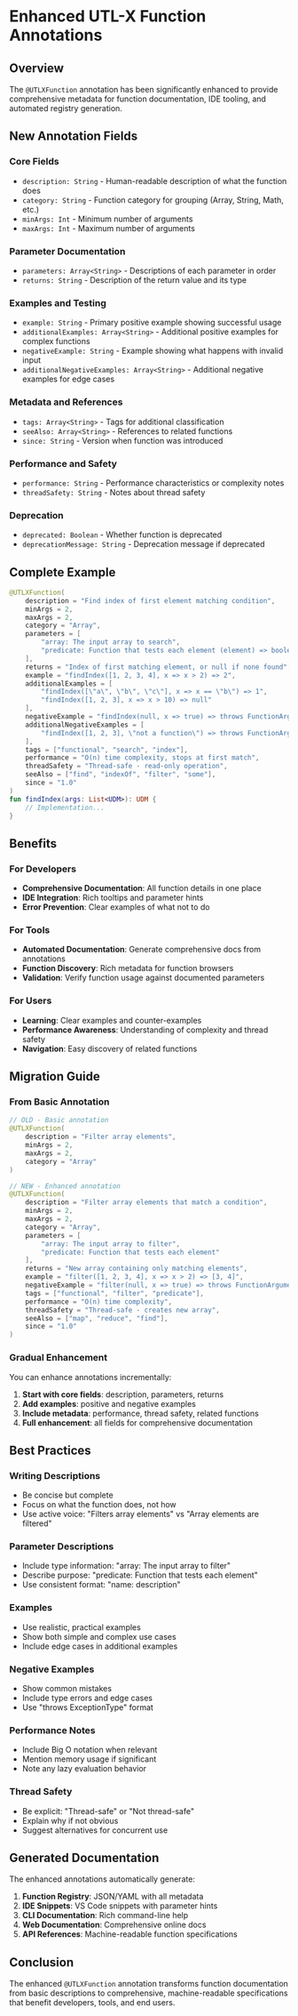 # Enhanced UTL-X Function Annotations

## Overview

The `@UTLXFunction` annotation has been significantly enhanced to provide comprehensive metadata for function documentation, IDE tooling, and automated registry generation.

## New Annotation Fields

### Core Fields
- `description: String` - Human-readable description of what the function does
- `category: String` - Function category for grouping (Array, String, Math, etc.)
- `minArgs: Int` - Minimum number of arguments
- `maxArgs: Int` - Maximum number of arguments

### Parameter Documentation
- `parameters: Array<String>` - Descriptions of each parameter in order
- `returns: String` - Description of the return value and its type

### Examples and Testing
- `example: String` - Primary positive example showing successful usage
- `additionalExamples: Array<String>` - Additional positive examples for complex functions
- `negativeExample: String` - Example showing what happens with invalid input
- `additionalNegativeExamples: Array<String>` - Additional negative examples for edge cases

### Metadata and References
- `tags: Array<String>` - Tags for additional classification
- `seeAlso: Array<String>` - References to related functions
- `since: String` - Version when function was introduced

### Performance and Safety
- `performance: String` - Performance characteristics or complexity notes
- `threadSafety: String` - Notes about thread safety

### Deprecation
- `deprecated: Boolean` - Whether function is deprecated
- `deprecationMessage: String` - Deprecation message if deprecated

## Complete Example

```kotlin
@UTLXFunction(
    description = "Find index of first element matching condition",
    minArgs = 2,
    maxArgs = 2,
    category = "Array",
    parameters = [
        "array: The input array to search",
        "predicate: Function that tests each element (element) => boolean"
    ],
    returns = "Index of first matching element, or null if none found",
    example = "findIndex([1, 2, 3, 4], x => x > 2) => 2",
    additionalExamples = [
        "findIndex([\"a\", \"b\", \"c\"], x => x == \"b\") => 1",
        "findIndex([1, 2, 3], x => x > 10) => null"
    ],
    negativeExample = "findIndex(null, x => true) => throws FunctionArgumentException",
    additionalNegativeExamples = [
        "findIndex([1, 2, 3], \"not a function\") => throws FunctionArgumentException"
    ],
    tags = ["functional", "search", "index"],
    performance = "O(n) time complexity, stops at first match",
    threadSafety = "Thread-safe - read-only operation",
    seeAlso = ["find", "indexOf", "filter", "some"],
    since = "1.0"
)
fun findIndex(args: List<UDM>): UDM {
    // Implementation...
}
```

## Benefits

### For Developers
- **Comprehensive Documentation**: All function details in one place
- **IDE Integration**: Rich tooltips and parameter hints
- **Error Prevention**: Clear examples of what not to do

### For Tools
- **Automated Documentation**: Generate comprehensive docs from annotations
- **Function Discovery**: Rich metadata for function browsers
- **Validation**: Verify function usage against documented parameters

### For Users
- **Learning**: Clear examples and counter-examples
- **Performance Awareness**: Understanding of complexity and thread safety
- **Navigation**: Easy discovery of related functions

## Migration Guide

### From Basic Annotation
```kotlin
// OLD - Basic annotation
@UTLXFunction(
    description = "Filter array elements",
    minArgs = 2,
    maxArgs = 2,
    category = "Array"
)

// NEW - Enhanced annotation
@UTLXFunction(
    description = "Filter array elements that match a condition",
    minArgs = 2,
    maxArgs = 2,
    category = "Array",
    parameters = [
        "array: The input array to filter",
        "predicate: Function that tests each element"
    ],
    returns = "New array containing only matching elements",
    example = "filter([1, 2, 3, 4], x => x > 2) => [3, 4]",
    negativeExample = "filter(null, x => true) => throws FunctionArgumentException",
    tags = ["functional", "filter", "predicate"],
    performance = "O(n) time complexity",
    threadSafety = "Thread-safe - creates new array",
    seeAlso = ["map", "reduce", "find"],
    since = "1.0"
)
```

### Gradual Enhancement
You can enhance annotations incrementally:

1. **Start with core fields**: description, parameters, returns
2. **Add examples**: positive and negative examples
3. **Include metadata**: performance, thread safety, related functions
4. **Full enhancement**: all fields for comprehensive documentation

## Best Practices

### Writing Descriptions
- Be concise but complete
- Focus on what the function does, not how
- Use active voice: "Filters array elements" vs "Array elements are filtered"

### Parameter Descriptions
- Include type information: "array: The input array to filter"
- Describe purpose: "predicate: Function that tests each element"
- Use consistent format: "name: description"

### Examples
- Use realistic, practical examples
- Show both simple and complex use cases
- Include edge cases in additional examples

### Negative Examples
- Show common mistakes
- Include type errors and edge cases
- Use "throws ExceptionType" format

### Performance Notes
- Include Big O notation when relevant
- Mention memory usage if significant
- Note any lazy evaluation behavior

### Thread Safety
- Be explicit: "Thread-safe" or "Not thread-safe"
- Explain why if not obvious
- Suggest alternatives for concurrent use

## Generated Documentation

The enhanced annotations automatically generate:

1. **Function Registry**: JSON/YAML with all metadata
2. **IDE Snippets**: VS Code snippets with parameter hints
3. **CLI Documentation**: Rich command-line help
4. **Web Documentation**: Comprehensive online docs
5. **API References**: Machine-readable function specifications

## Conclusion

The enhanced `@UTLXFunction` annotation transforms function documentation from basic descriptions to comprehensive, machine-readable specifications that benefit developers, tools, and end users.